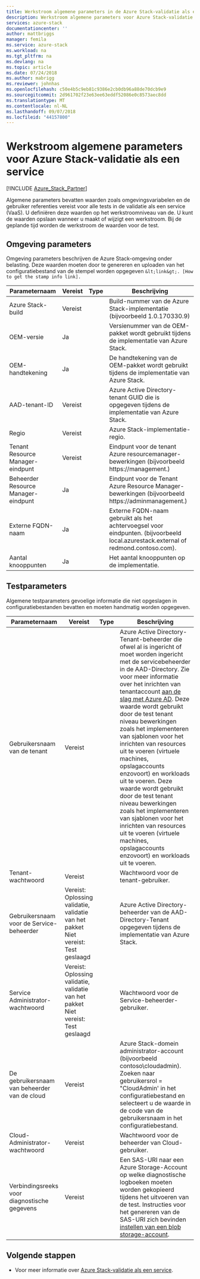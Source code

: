 ```yaml
---
title: Werkstroom algemene parameters in de Azure Stack-validatie als een service | Microsoft Docs
description: Werkstroom algemene parameters voor Azure Stack-validatie als een service
services: azure-stack
documentationcenter: ''
author: mattbriggs
manager: femila
ms.service: azure-stack
ms.workload: na
ms.tgt_pltfrm: na
ms.devlang: na
ms.topic: article
ms.date: 07/24/2018
ms.author: mabrigg
ms.reviewer: johnhas
ms.openlocfilehash: c50e4b5c9eb81c9386e2cb0db96a88de70dcb9e9
ms.sourcegitcommit: 2d961702f23e63ee63eddf52086e0c8573aec8dd
ms.translationtype: MT
ms.contentlocale: nl-NL
ms.lasthandoff: 09/07/2018
ms.locfileid: "44157800"
---
```

# <a name="workflow-common-parameters-for-azure-stack-validation-as-a-service"></a>Werkstroom algemene parameters voor Azure Stack-validatie als een service

[!INCLUDE [Azure_Stack_Partner](./includes/azure-stack-partner-appliesto.md)]

Algemene parameters bevatten waarden zoals omgevingsvariabelen en de gebruiker referenties vereist voor alle tests in de validatie als een service (VaaS). U definiëren deze waarden op het werkstroomniveau van de. U kunt de waarden opslaan wanneer u maakt of wijzigt een werkstroom. Bij de geplande tijd worden de werkstroom de waarden voor de test. 

## <a name="environment-parameters"></a>Omgeving parameters

Omgeving parameters beschrijven de Azure Stack-omgeving onder belasting. Deze waarden moeten door te genereren en uploaden van het configuratiebestand van de stempel worden opgegeven `&lt;link&gt;. [How to get the stamp info link].`

| Parameternaam | Vereist | Type | Beschrijving |
|----------------------------------|----------|------|---------------------------------------------------------------------------------------------------------------------------------|
| Azure Stack-build | Vereist |  | Build-nummer van de Azure Stack-implementatie (bijvoorbeeld 1.0.170330.9) |
| OEM-versie | Ja |  | Versienummer van de OEM-pakket wordt gebruikt tijdens de implementatie van Azure Stack. |
| OEM-handtekening | Ja |  | De handtekening van de OEM-pakket wordt gebruikt tijdens de implementatie van Azure Stack. |
| AAD-tenant-ID | Vereist |  | Azure Active Directory-tenant GUID die is opgegeven tijdens de implementatie van Azure Stack.|
| Regio | Vereist |  | Azure Stack-implementatie-regio. |
| Tenant Resource Manager-eindpunt | Vereist |  | Eindpunt voor de tenant Azure resourcemanager-bewerkingen (bijvoorbeeld https://management.<ExternalFqdn>) |
| Beheerder Resource Manager-eindpunt | Ja |  | Eindpunt voor de Tenant Azure Resource Manager-bewerkingen (bijvoorbeeld https://adminmanagement.<ExternalFqdn>) |
| Externe FQDN-naam | Ja |  | Externe FQDN-naam gebruikt als het achtervoegsel voor eindpunten. (bijvoorbeeld local.azurestack.external of redmond.contoso.com). |
| Aantal knooppunten | Ja |  | Het aantal knooppunten op de implementatie. |

## <a name="test-parameters"></a>Testparameters

Algemene testparameters gevoelige informatie die niet opgeslagen in configuratiebestanden bevatten en moeten handmatig worden opgegeven.

| Parameternaam | Vereist | Type | Beschrijving |
|--------------------------------|------------------------------------------------------------------------------|------|-----------------------------------------------------------------------------------------------------------------------------------------------------------------------------------------------------------------------------------------------------------------------------------------------------------------------------------------------------------------------------------------------------------------------------------------------------------------------------------------------------------------------------------------------------------|
| Gebruikersnaam van de tenant | Vereist |  | Azure Active Directory-Tenant-beheerder die ofwel al is ingericht of moet worden ingericht met de servicebeheerder in de AAD-Directory. Zie voor meer informatie over het inrichten van tenantaccount [aan de slag met Azure AD](https://docs.microsoft.com/azure/active-directory/get-started-azure-ad). Deze waarde wordt gebruikt door de test tenant niveau bewerkingen zoals het implementeren van sjablonen voor het inrichten van resources uit te voeren (virtuele machines, opslagaccounts enzovoort) en workloads uit te voeren. Deze waarde wordt gebruikt door de test tenant niveau bewerkingen zoals het implementeren van sjablonen voor het inrichten van resources uit te voeren (virtuele machines, opslagaccounts enzovoort) en workloads uit te voeren. |
| Tenant-wachtwoord | Vereist |  | Wachtwoord voor de tenant-gebruiker. |
| Gebruikersnaam voor de Service-beheerder | Vereist: Oplossing validatie, validatie van het pakket<br>Niet vereist: Test geslaagd |  | Azure Active Directory-beheerder van de AAD-Directory-Tenant opgegeven tijdens de implementatie van Azure Stack. |
| Service Administrator-wachtwoord | Vereist: Oplossing validatie, validatie van het pakket<br>Niet vereist: Test geslaagd |  | Wachtwoord voor de Service-beheerder-gebruiker. |
| De gebruikersnaam van beheerder van de cloud | Vereist |  | Azure Stack-domein administrator-account (bijvoorbeeld contoso\cloudadmin). Zoeken naar gebruikersrol = "CloudAdmin' in het configuratiebestand en selecteert u de waarde in de code van de gebruikersnaam in het configuratiebestand. |
| Cloud-Administrator-wachtwoord | Vereist |  | Wachtwoord voor de beheerder van Cloud-gebruiker. |
| Verbindingsreeks voor diagnostische gegevens | Vereist |  | Een SAS-URI naar een Azure Storage-Account op welke diagnostische logboeken moeten worden gekopieerd tijdens het uitvoeren van de test. Instructies voor het genereren van de SAS-URI zich bevinden [instellen van een blob storage-account](azure-stack-vaas-set-up-account.md). |


## <a name="next-steps"></a>Volgende stappen

- Voor meer informatie over [Azure Stack-validatie als een service](https://docs.microsoft.com/azure/azure-stack/partner).
